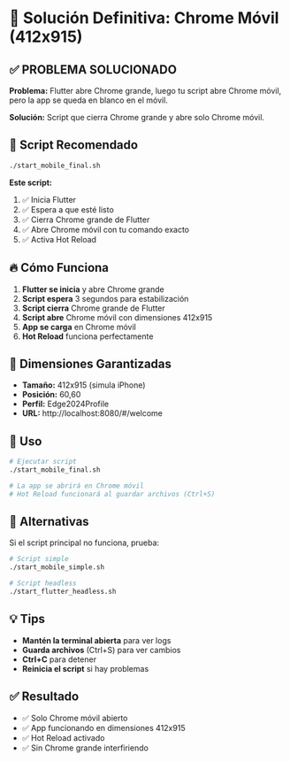 # 📱 Solución Definitiva: Chrome Móvil (412x915)

## ✅ **PROBLEMA SOLUCIONADO**

**Problema:** Flutter abre Chrome grande, luego tu script abre Chrome móvil, pero la app se queda en blanco en el móvil.

**Solución:** Script que cierra Chrome grande y abre solo Chrome móvil.

## 🎯 **Script Recomendado**

```bash
./start_mobile_final.sh
```

**Este script:**
1. ✅ Inicia Flutter
2. ✅ Espera a que esté listo
3. ✅ Cierra Chrome grande de Flutter
4. ✅ Abre Chrome móvil con tu comando exacto
5. ✅ Activa Hot Reload

## 🔥 **Cómo Funciona**

1. **Flutter se inicia** y abre Chrome grande
2. **Script espera** 3 segundos para estabilización
3. **Script cierra** Chrome grande de Flutter
4. **Script abre** Chrome móvil con dimensiones 412x915
5. **App se carga** en Chrome móvil
6. **Hot Reload** funciona perfectamente

## 📱 **Dimensiones Garantizadas**

- **Tamaño:** 412x915 (simula iPhone)
- **Posición:** 60,60
- **Perfil:** Edge2024Profile
- **URL:** http://localhost:8080/#/welcome

## 🚀 **Uso**

```bash
# Ejecutar script
./start_mobile_final.sh

# La app se abrirá en Chrome móvil
# Hot Reload funcionará al guardar archivos (Ctrl+S)
```

## 🎯 **Alternativas**

Si el script principal no funciona, prueba:

```bash
# Script simple
./start_mobile_simple.sh

# Script headless
./start_flutter_headless.sh
```

## 💡 **Tips**

- **Mantén la terminal abierta** para ver logs
- **Guarda archivos** (Ctrl+S) para ver cambios
- **Ctrl+C** para detener
- **Reinicia el script** si hay problemas

## ✅ **Resultado**

- ✅ Solo Chrome móvil abierto
- ✅ App funcionando en dimensiones 412x915
- ✅ Hot Reload activado
- ✅ Sin Chrome grande interfiriendo
